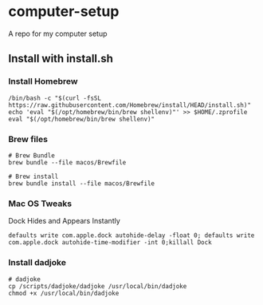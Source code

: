 # computer-setup
A repo for my computer setup

## Install with install.sh



### Install Homebrew
```
/bin/bash -c "$(curl -fsSL https://raw.githubusercontent.com/Homebrew/install/HEAD/install.sh)"
echo 'eval "$(/opt/homebrew/bin/brew shellenv)"' >> $HOME/.zprofile
eval "$(/opt/homebrew/bin/brew shellenv)"
```
### Brew files
```
# Brew Bundle
brew bundle --file macos/Brewfile

# Brew install 
brew bundle install --file macos/Brewfile
```

### Mac OS Tweaks
Dock Hides and Appears Instantly
```
defaults write com.apple.dock autohide-delay -float 0; defaults write com.apple.dock autohide-time-modifier -int 0;killall Dock
```

### Install dadjoke
```
# dadjoke
cp /scripts/dadjoke/dadjoke /usr/local/bin/dadjoke
chmod +x /usr/local/bin/dadjoke
```
